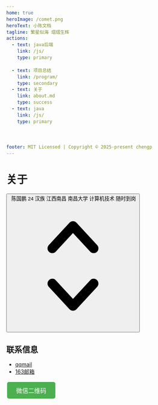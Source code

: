 ```yaml
---
home: true
heroImage: /comet.png
heroText: 小陈文档
tagline: 繁星似海 熠熠生辉
actions:
  - text: java后端
    link: /js/
    type: primary
    
  - text: 项目总结
    link: /program/
    type: secondary
  - text: 关于
    link: about.md
    type: success
  - text: java
    link: /js/
    type: primary



footer: MIT Licensed | Copyright © 2025-present chengp
---
```


# 关于

<div class="relative mt-2">
  <button type="button" class="relative w-full cursor-default rounded-md bg-white py-1.5 pl-3 pr-10 text-left text-gray-900 shadow-sm ring-1 ring-inset ring-gray-300 focus:outline-none focus:ring-2 focus:ring-indigo-500 sm:text-sm sm:leading-6" aria-haspopup="listbox" aria-expanded="true" aria-labelledby="listbox-label">
    <span class="flex items-center">
      <img src="https://images.unsplash.com/photo-1472099645785-5658abf4ff4e?ixlib=rb-1.2.1&ixid=eyJhcHBfaWQiOjEyMDd9&auto=format&fit=facearea&facepad=2&w=256&h=256&q=80" alt="" class="h-5 w-5 flex-shrink-0 rounded-full">
      <span class="ml-3 block truncate">陈国鹏  24  汉族   江西南昌    南昌大学    计算机技术    随时到岗  </span>
    </span>
    <span class="pointer-events-none absolute inset-y-0 right-0 ml-3 flex items-center pr-2">
      <svg class="h-5 w-5 text-gray-400" viewBox="0 0 20 20" fill="currentColor" aria-hidden="true">
        <path fill-rule="evenodd" d="M10 3a.75.75 0 01.55.24l3.25 3.5a.75.75 0 11-1.1 1.02L10 4.852 7.3 7.76a.75.75 0 01-1.1-1.02l3.25-3.5A.75.75 0 0110 3zm-3.76 9.2a.75.75 0 011.06.04l2.7 2.908 2.7-2.908a.75.75 0 111.1 1.02l-3.25 3.5a.75.75 0 01-1.1 0l-3.25-3.5a.75.75 0 01.04-1.06z" clip-rule="evenodd" />
      </svg>
    </span>
  </button>
</div>

## 联系信息

- [qqmail](mailto:1787536379@qq.com)      
- [163邮箱](mailto:13217958672@163.com)


<button id="show-wechat-qr" style="background-color: #4CAF50; /* Green */
  border: none;
  color: white;
  padding: 10px 24px;
  text-align: center;
  text-decoration: none;
  display: inline-block;
  font-size: 16px;
  margin: 4px 2px;
  cursor: pointer;
  border-radius: 5px;">微信二维码</button>

<!-- 微信二维码模态框 -->
<div id="wechat-modal" style="display: none; position: fixed; z-index: 1; left: 0; top: 0; width: 100%; height: 100%; overflow: auto; background-color: rgba(0,0,0,0.4);">
  <!-- 模态框内容 -->
  <div style="background-color: #fefefe; margin: 15% auto; padding: 20px; border: 1px solid #888; width: 80%; max-width: 300px; text-align: center; position: relative;">
    <span id="hide-wechat-qr" style="color: #aaa; position: absolute; top: 10px; right: 10px; font-size: 28px; font-weight: bold; cursor: pointer;">&times;</span>
    <p>我的微信二维码</p>
    <img src="/wechat.jpg" alt="微信二维码" style="max-width: 100%; height: auto;">
  </div>
</div>

<script>
if (typeof document !== 'undefined') {
  console.log('脚本在浏览器环境中运行。');
  document.addEventListener('DOMContentLoaded', function() {
    console.log('DOMContentLoaded 事件已触发。');
    // 获取模态框
    var modal = document.getElementById("wechat-modal");

    // 获取打开模态框的按钮
    var btn = document.getElementById("show-wechat-qr");

    // 获取关闭模态框的 span 元素
    var span = document.getElementById("hide-wechat-qr");

    console.log('获取到的元素：', { modal: !!modal, btn: !!btn, span: !!span });

    // 检查元素是否存在
    if (modal && btn && span) {
      console.log('已找到所有元素，添加事件监听器。');
      // 当用户点击按钮时，打开模态框
      btn.onclick = function() {
        console.log('按钮点击，尝试显示模态框。');
        modal.style.display = "block";
      }

      // 当用户点击 (x) 或模态框外部时关闭模态框
      span.onclick = function() {
         console.log('关闭按钮点击，尝试隐藏模态框。');
        modal.style.display = "none";
      }

      window.onclick = function(event) {
        if (event.target == modal) {
          console.log('模态框外部点击，尝试隐藏模态框。');
          modal.style.display = "none";
        }
      }
    } else {
        console.error('未找到必需的元素，无法添加事件监听器。', { modal: modal, btn: btn, span: span });
    }
  });
}
</script>


